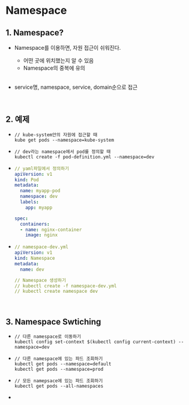 # Namespace

## 1. Namespace?
* Namespace를 이용하면, 자원 접근이 쉬워진다.

  * 어떤 곳에 위치했는지 알 수 있음
  * Namespace의 중복에 유의

  <br/>

* service명, namespace, service, domain순으로 접근

<br/>

## 2. 예제

- ```
  // kube-system안의 자원에 접근할 때
  kube get pods --namespace=kube-system
  ```

- ```
  // dev라는 namespace에서 pod를 정의할 때
  kubectl create -f pod-definition.yml --namespace=dev
  ```

- ```yaml
  // yaml파일에서 정의하기
  apiVersion: v1
  kind: Pod
  metadata: 
    name: myapp-pod
    namespace: dev
    labels: 
      app: myapp
  
  spec:
    containers:
    - name: nginx-container
      image: nginx
  ```

- ```yaml
  // namespace-dev.yml
  apiVersion: v1
  kind: Namespace
  metadata:
    name: dev
  
  // Namespace 생성하기
  // kubectl create -f namespace-dev.yml
  // kubectl create namespace dev
  ```

<br/>

## 3. Namespace Swtiching

- ```
  // 다른 namespace로 이동하기
  kubectl config set-context $(kubectl config current-context) --namespace=dev
  ```

- ```
  // 다른 namespace에 있는 파드 조회하기
  kubectl get pods --namespace=default
  kubectl get pods --namespace=prod
  ```

- ```
  // 모든 namepsace에 있는 파드 조회하기
  kubectl get pods --all-namespaces
  ```

- 

